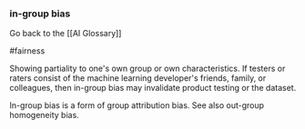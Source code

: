 ### in-group bias

Go back to the [[AI Glossary]]

#fairness

Showing partiality to one's own group or own characteristics. If testers or raters consist of the machine learning developer's friends, family, or colleagues, then in-group bias may invalidate product testing or the dataset.

In-group bias is a form of group attribution bias. See also out-group homogeneity bias.

